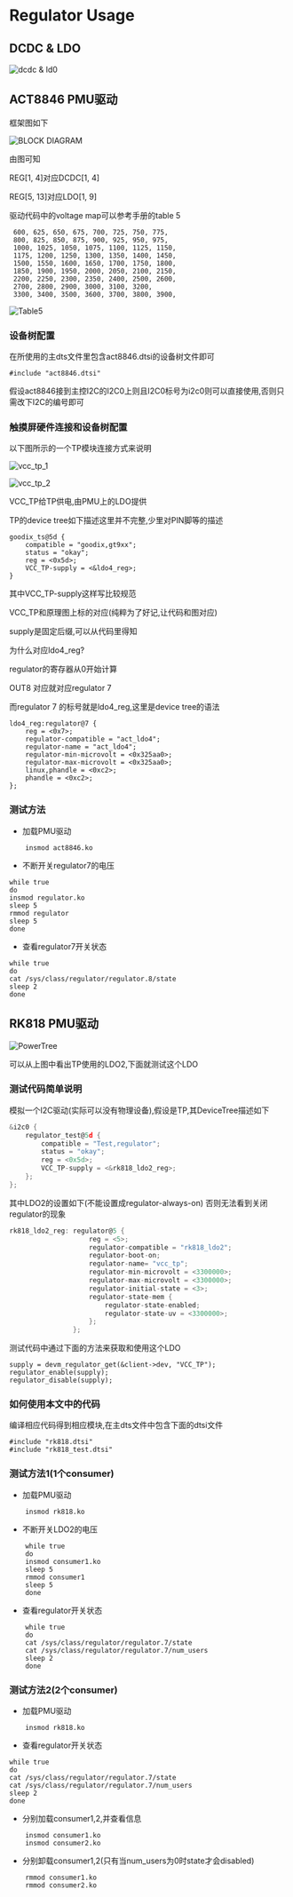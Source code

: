 # Regulator Usage

## DCDC & LDO

![dcdc & ld0](./dcdc_ldo1.png)

## ACT8846 PMU驱动

框架图如下

![BLOCK DIAGRAM](./dcdc_ldo.png)

由图可知

REG[1, 4]对应DCDC[1, 4]

REG[5, 13]对应LDO[1, 9]

驱动代码中的voltage map可以参考手册的table 5

	 600, 625, 650, 675, 700, 725, 750, 775,
	 800, 825, 850, 875, 900, 925, 950, 975,
	 1000, 1025, 1050, 1075, 1100, 1125, 1150,
	 1175, 1200, 1250, 1300, 1350, 1400, 1450,
	 1500, 1550, 1600, 1650, 1700, 1750, 1800,
	 1850, 1900, 1950, 2000, 2050, 2100, 2150,
	 2200, 2250, 2300, 2350, 2400, 2500, 2600,
	 2700, 2800, 2900, 3000, 3100, 3200,
	 3300, 3400, 3500, 3600, 3700, 3800, 3900,

![Table5](./table5.png)

### 设备树配置

在所使用的主dts文件里包含act8846.dtsi的设备树文件即可

	#include "act8846.dtsi"

假设act8846接到主控I2C的I2C0上则且I2C0标号为i2c0则可以直接使用,否则只需改下I2C的编号即可

### 触摸屏硬件连接和设备树配置

以下图所示的一个TP模块连接方式来说明

![vcc_tp_1](./vcc_tp_1.png)

![vcc_tp_2](./vcc_tp_2.png)

VCC_TP给TP供电,由PMU上的LDO提供

TP的device tree如下描述这里并不完整,少里对PIN脚等的描述

```shell
goodix_ts@5d {
    compatible = "goodix,gt9xx";
    status = "okay";
    reg = <0x5d>;
    VCC_TP-supply = <&ldo4_reg>;
}
```

其中VCC_TP-supply这样写比较规范

VCC_TP和原理图上标的对应(纯粹为了好记,让代码和图对应)

supply是固定后缀,可以从代码里得知

为什么对应ldo4_reg?

regulator的寄存器从0开始计算

OUT8 对应就对应regulator 7

而regulator 7 的标号就是ldo4_reg,这里是device tree的语法

```shell
ldo4_reg:regulator@7 {
	reg = <0x7>;
	regulator-compatible = "act_ldo4";
	regulator-name = "act_ldo4";
	regulator-min-microvolt = <0x325aa0>;
	regulator-max-microvolt = <0x325aa0>;
	linux,phandle = <0xc2>;
	phandle = <0xc2>;
};
```

### 测试方法

- 加载PMU驱动

```shell
	insmod act8846.ko
```

- 不断开关regulator7的电压

```shell
while true
do
insmod regulator.ko
sleep 5
rmmod regulator
sleep 5
done
```

- 查看regulator7开关状态

```shell
while true
do
cat /sys/class/regulator/regulator.8/state
sleep 2
done
```

## RK818 PMU驱动

![PowerTree](./rk818_powertree.png)

可以从上图中看出TP使用的LDO2,下面就测试这个LDO

### 测试代码简单说明

模拟一个I2C驱动(实际可以没有物理设备),假设是TP,其DeviceTree描述如下

```c
&i2c0 {
	regulator_test@5d {
		compatible = "Test,regulator";
		status = "okay";
		reg = <0x5d>;
		VCC_TP-supply = <&rk818_ldo2_reg>;
	};
};
```

其中LDO2的设置如下(不能设置成regulator-always-on)
否则无法看到关闭regulator的现象

```c
rk818_ldo2_reg: regulator@5 {
					reg = <5>;
					regulator-compatible = "rk818_ldo2";
					regulator-boot-on;
					regulator-name= "vcc_tp";
					regulator-min-microvolt = <3300000>;
					regulator-max-microvolt = <3300000>;
					regulator-initial-state = <3>;
					regulator-state-mem {
						regulator-state-enabled;
						regulator-state-uv = <3300000>;
					};
				};
```

测试代码中通过下面的方法来获取和使用这个LDO

	supply = devm_regulator_get(&client->dev, "VCC_TP");
	regulator_enable(supply);
	regulator_disable(supply);

### 如何使用本文中的代码

编译相应代码得到相应模块,在主dts文件中包含下面的dtsi文件

	#include "rk818.dtsi"
	#include "rk818_test.dtsi"

### 测试方法1(1个consumer)

- 加载PMU驱动

```shell
	insmod rk818.ko
```

- 不断开关LDO2的电压

```shell
	while true
	do
	insmod consumer1.ko
	sleep 5
	rmmod consumer1
	sleep 5
	done
```

- 查看regulator开关状态

```shell
	while true
	do
	cat /sys/class/regulator/regulator.7/state
	cat /sys/class/regulator/regulator.7/num_users
	sleep 2
	done
```

### 测试方法2(2个consumer)

- 加载PMU驱动

```shell
	insmod rk818.ko
```

- 查看regulator开关状态

```shell
while true
do
cat /sys/class/regulator/regulator.7/state
cat /sys/class/regulator/regulator.7/num_users
sleep 2
done
```

- 分别加载consumer1,2,并查看信息

```shell
	insmod consumer1.ko
	insmod consumer2.ko
```

- 分别卸载consumer1,2(只有当num_users为0时state才会disabled)

```shell
	rmmod consumer1.ko
	rmmod consumer2.ko
```
